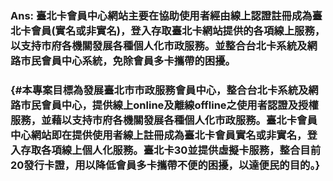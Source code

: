 ### Ans: 臺北卡會員中心網站主要在協助使用者經由線上認證註冊成為臺北卡會員\(實名或非實名\)，登入存取臺北卡網站提供的各項線上服務，以支持市府各機關發展各種個人化市政服務。並整合台北卡系統及網路市民會員中心系統，免除會員多卡攜帶的困擾。

###  {#本專案目標為發展臺北市市政服務會員中心，整合台北卡系統及網路市民會員中心，提供線上online及離線offline之使用者認證及授權服務，並藉以支持市府各機關發展各種個人化市政服務。臺北卡會員中心網站即在提供使用者線上註冊成為臺北卡會員實名或非實名，登入存取各項線上個人化服務。臺北卡30並提供虛擬卡服務，整合目前20發行卡證，用以降低會員多卡攜帶不便的困擾，以達便民的目的。}



